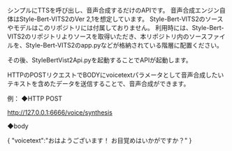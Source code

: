 シンプルにTTSを呼び出し、音声合成するだけのAPIです。
音声合成エンジン自体はStyle-Bert-VITS2のVer 2,1を想定しています。
Style-Bert-VITS2のソースやモデルはこのリポジトリには付属しておりません。
利用時には、Style-Bert-VITS2のリポジトリよりソースを取得いただき、本リポジトリ内のソースファイルを、Style-Bert-VITS2のapp.pyなどが格納されている階層に配置ください。

その後、StyleBertVist2Api.pyを起動することでAPIが起動します。

HTTPのPOSTリクエストでBODYにvoicetextパラメータとして音声合成したいテキストを含めたデータを送信することで、音声合成ができます。

例：
◆HTTP POST

http://127.0.0.1:6666/voice/synthesis

◆body

{
  "voicetext":"おはようございます！ お目覚めはいかがですか？"
}
